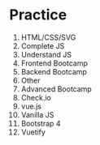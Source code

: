 # Practice

01. HTML/CSS/SVG
02. Complete JS
03. Understand JS
04. Frontend Bootcamp
05. Backend Bootcamp
06. Other
07. Advanced Bootcamp
08. Check.io
09. vue.js
10. Vanilla JS
11. Bootstrap 4
12. Vuetify
